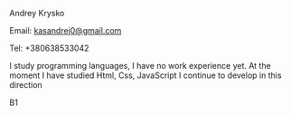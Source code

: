 Andrey Krysko

Email: kasandrej0@gmail.com

Tel: +380638533042

I study programming languages, I have no work experience yet.
At the moment I have studied Html, Css, JavaScript
I continue to develop in this direction






B1
